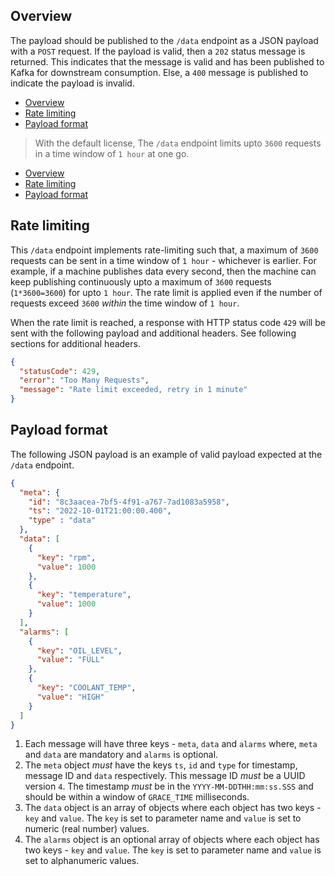 ## Overview

The payload should be published to the `/data` endpoint as a JSON payload with a `POST` request. If the payload is valid, then a `202` status message is returned. This indicates that the message is valid and has been published to Kafka for downstream consumption. Else, a `400` message is published to indicate the payload is invalid.

- [Overview](#overview)
- [Rate limiting](#rate-limiting)
- [Payload format](#payload-format)

> With the default license, The `/data` endpoint limits upto `3600` requests in a time window of `1 hour` at one go.

- [Overview](#overview)
- [Rate limiting](#rate-limiting)
- [Payload format](#payload-format)

## Rate limiting

This `/data` endpoint implements rate-limiting such that, a maximum of `3600` requests can be sent in a time window of `1 hour` - whichever is earlier. For example, if a machine publishes data every second, then the machine can keep publishing continuously upto a maximum of `3600` requests (`1*3600=3600`) for upto `1 hour`. The rate limit is applied even if the number of requests exceed `3600` _within_ the time window of `1 hour`.

When the rate limit is reached, a response with HTTP status code `429` will be sent with the following payload and additional headers. See following sections for additional headers.

```json
{
  "statusCode": 429,
  "error": "Too Many Requests",
  "message": "Rate limit exceeded, retry in 1 minute"
}
```

## Payload format

The following JSON payload is an example of valid payload expected at the `/data` endpoint.

```json
{
  "meta": {
    "id": "8c3aacea-7bf5-4f91-a767-7ad1083a5958",
    "ts": "2022-10-01T21:00:00.400",
    "type" : "data"
  },
  "data": [
    {
      "key": "rpm",
      "value": 1000
    },
    {
      "key": "temperature",
      "value": 1000
    }
  ],
  "alarms": [
    {
      "key": "OIL_LEVEL",
      "value": "FULL"
    },
    {
      "key": "COOLANT_TEMP",
      "value": "HIGH"
    }
  ]
}
```

1. Each message will have three keys - `meta`, `data` and `alarms` where, `meta` and `data` are mandatory and `alarms` is optional.
2. The `meta` object _must_ have the keys `ts`, `id`  and `type` for timestamp, message ID and `data` respectively. This message ID _must_ be a UUID version `4`. The timestamp _must_ be in the `YYYY-MM-DDTHH:mm:ss.SSS` and should be within a window of `GRACE_TIME` milliseconds.
3. The `data` object is an array of objects where each object has two keys - `key` and `value`. The `key` is set to parameter name and `value` is set to numeric (real number) values.
4. The `alarms` object is an optional array of objects where each object has two keys - `key` and `value`. The `key` is set to parameter name and `value` is set to alphanumeric values.
